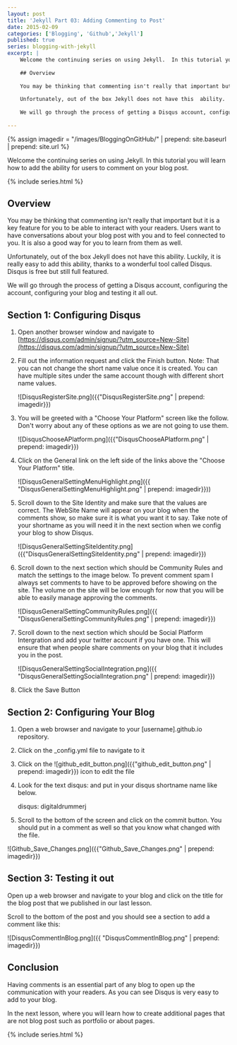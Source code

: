 ```yaml
---
layout: post
title: 'Jekyll Part 03: Adding Commenting to Post'
date: 2015-02-09
categories: ['Blogging', 'Github','Jekyll']
published: true
series: blogging-with-jekyll
excerpt: | 
    Welcome the continuing series on using Jekyll.  In this tutorial you will learn how to add the ability for users to comment on your blog post.
    
    ## Overview
    
    You may be thinking that commenting isn't really that important but it is a key feature for you to be able to interact with your readers.  Users want to have conversations about your blog post with you and to feel connected to you.   It is also a good way for you to learn from them as well.  
    
    Unfortunately, out of the box Jekyll does not have this  ability.   Luckily, it is really easy to add this ability, thanks to a wonderful tool called Disqus.  Disqus is free but still full featured.
    
    We will go through the process of getting a Disqus account, configuring  the account,  configuring your blog and testing it all out.
    
---
```


{% assign imagedir = "/images/BloggingOnGitHub/" | prepend: site.baseurl | prepend: site.url   %}


Welcome the continuing series on using Jekyll.  In this tutorial you will learn how to add the ability for users to comment on your blog post.

{% include series.html %}

## Overview

You may be thinking that commenting isn't really that important but it is a key feature for you to be able to interact with your readers.  Users want to have conversations about your blog post with you and to feel connected to you.   It is also a good way for you to learn from them as well.  

Unfortunately, out of the box Jekyll does not have this  ability.   Luckily, it is really easy to add this ability, thanks to a wonderful tool called Disqus.  Disqus is free but still full featured.

 We will go through the process of getting a Disqus account, configuring  the account,  configuring your blog and testing it all out.

## Section 1:  Configuring Disqus

1. Open another browser window and navigate to [https://disqus.com/admin/signup/?utm_source=New-Site](https://disqus.com/admin/signup/?utm_source=New-Site)

2. Fill out the information request and click the Finish button.  Note: That you can not change the short name value once it is created.  You can have multiple sites under the same account though with different short name values.

    ![DisqusRegisterSite.png]({{"DisqusRegisterSite.png" | prepend: imagedir}})

3. You will be greeted with a "Choose Your Platform" screen like the follow.  Don't worry about any of these options as we are not going to use them.

    ![DisqusChooseAPlatform.png]({{"DisqusChooseAPlatform.png" | prepend: imagedir}})

4. Click on the General link on the left side of the links above the "Choose Your Platform" title.

    ![DisqusGeneralSettingMenuHighlight.png]({{ "DisqusGeneralSettingMenuHighlight.png" | prepend: imagedir}}))

5. Scroll down to the Site Identity and make sure that the values are correct.  The WebSite Name will appear on your blog when the comments show, so make sure it is what you want it to say.  Take note of your shortname as you will need it in the next section when we config your blog to show Disqus.

    ![DisqusGeneralSettingSiteIdentity.png]({{"DisqusGeneralSettingSiteIdentity.png" | prepend: imagedir}})

6. Scroll down to the next section which should be Community Rules and match the settings to the image below.  To prevent comment spam I always set comments to have to be approved before showing on the site.  The volume on the site will be low enough for now that you will be able to easily manage approving the comments.

    ![DisqusGeneralSettingCommunityRules.png]({{ "DisqusGeneralSettingCommunityRules.png" | prepend: imagedir}})

7. Scroll down to the next section which should be Social Platform Intergration and add your twitter account if you have one.  This will ensure that when people share comments on your blog that it includes you in the post.

    ![DisqusGeneralSettingSocialIntegration.png]({{ "DisqusGeneralSettingSocialIntegration.png" | prepend: imagedir}})

8.  Click the Save Button

## Section 2: Configuring Your Blog

1. Open a web browser and navigate to your [username].github.io repository. 
2. Click on the _config.yml file to navigate to it 
3. Click on the ![github_edit_button.png]({{"github_edit_button.png" | prepend: imagedir}}) icon to edit the file
4. Look for the text disqus: and put in your disqus shortname name like below.

	disqus: digitaldrummerj
	
5. Scroll to the bottom of the screen and click on the commit button.  You should put in a comment as well so that you know what changed with the file.

![Github_Save_Changes.png]({{"Github_Save_Changes.png" | prepend: imagedir}})


##  Section 3: Testing it out

Open up a web browser and navigate to your blog and click on the title for the blog post that we published in our last lesson.

Scroll to the bottom of the post and you should see a section to add a comment like this:

![DisqusCommentInBlog.png]({{ "DisqusCommentInBlog.png" | prepend: imagedir}})

## Conclusion

Having comments is an essential part of any blog to open up the communication with your readers.  As you can see Disqus is very easy to add to your blog.


In the next lesson, where you will learn how to create additional pages that are not blog post such as portfolio or about pages.

{% include series.html %}